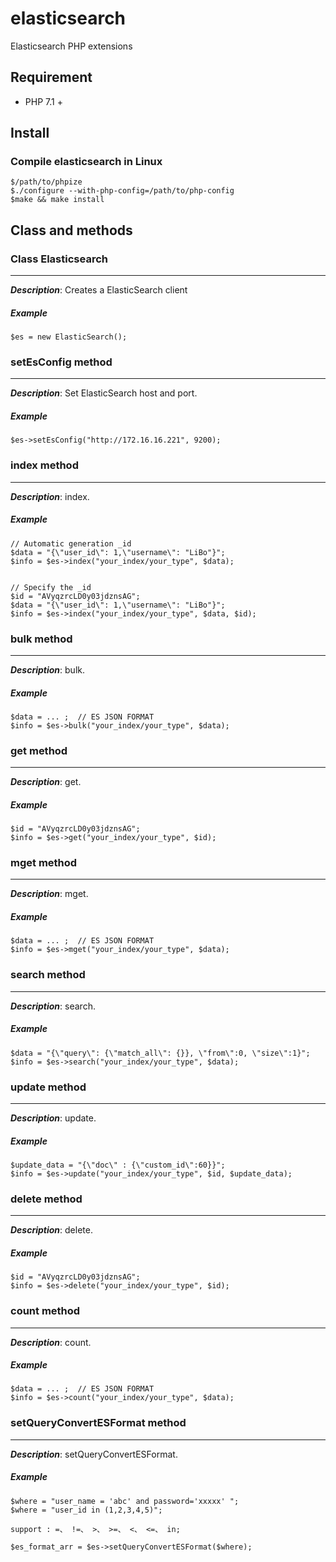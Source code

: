 # elasticsearch
Elasticsearch PHP extensions


## Requirement
- PHP 7.1 +


## Install
### Compile elasticsearch in Linux
```
$/path/to/phpize
$./configure --with-php-config=/path/to/php-config
$make && make install
```

## Class and methods
### Class Elasticsearch
-----
_**Description**_: Creates a ElasticSearch client

##### *Example*

~~~
$es = new ElasticSearch();
~~~

### setEsConfig method
-----
_**Description**_: Set ElasticSearch host and port.

##### *Example*

~~~
$es->setEsConfig("http://172.16.16.221", 9200);
~~~

### index method
-----
_**Description**_: index.

##### *Example*

~~~
// Automatic generation _id
$data = "{\"user_id\": 1,\"username\": "LiBo"}";
$info = $es->index("your_index/your_type", $data);


// Specify the _id
$id = "AVyqzrcLD0y03jdznsAG";
$data = "{\"user_id\": 1,\"username\": "LiBo"}";
$info = $es->index("your_index/your_type", $data, $id);
~~~

### bulk method
-----
_**Description**_: bulk.

##### *Example*

~~~
$data = ... ;  // ES JSON FORMAT
$info = $es->bulk("your_index/your_type", $data);
~~~

### get method
-----
_**Description**_: get.

##### *Example*

~~~
$id = "AVyqzrcLD0y03jdznsAG";
$info = $es->get("your_index/your_type", $id);
~~~


### mget method
-----
_**Description**_: mget.

##### *Example*

~~~
$data = ... ;  // ES JSON FORMAT
$info = $es->mget("your_index/your_type", $data);
~~~


### search method
-----
_**Description**_: search.

##### *Example*

~~~
$data = "{\"query\": {\"match_all\": {}}, \"from\":0, \"size\":1}";
$info = $es->search("your_index/your_type", $data);
~~~

### update method
-----
_**Description**_: update.

##### *Example*

~~~
$update_data = "{\"doc\" : {\"custom_id\":60}}";
$info = $es->update("your_index/your_type", $id, $update_data);
~~~

### delete method
-----
_**Description**_: delete.

##### *Example*

~~~
$id = "AVyqzrcLD0y03jdznsAG";
$info = $es->delete("your_index/your_type", $id);
~~~

### count method
-----
_**Description**_: count.

##### *Example*

~~~
$data = ... ;  // ES JSON FORMAT
$info = $es->count("your_index/your_type", $data);
~~~

### setQueryConvertESFormat method
-----
_**Description**_: setQueryConvertESFormat.

##### *Example*

~~~
$where = "user_name = 'abc' and password='xxxxx' "; 
$where = "user_id in (1,2,3,4,5)";

support : =、 !=、 >、 >=、 <、 <=、 in;

$es_format_arr = $es->setQueryConvertESFormat($where);

~~~